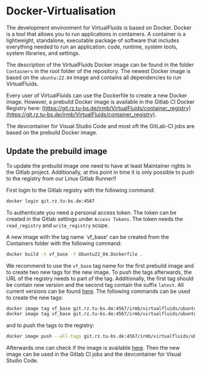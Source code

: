 <!-- SPDX-License-Identifier: GPL-3.0-or-later -->
<!-- SPDX-FileCopyrightText: Copyright © VirtualFluids Project contributors, see AUTHORS.md in root folder -->

# Docker-Virtualisation

The development environment for VirtualFluids is based on Docker. Docker is a tool that allows you to run applications in containers. A container is a lightweight, standalone, executable package of software that includes everything needed to run an application: code, runtime, system tools, system libraries, and settings.

The description of the VirtualFluids Docker image can be found in the folder `Containers` in the root folder of the repository. The newest Docker image is based on the `ubuntu:22.04` image and contains all dependencies to run VirtualFluids. 

Every user of VirtualFluids can use the Dockerfile to create a new Docker image. However, a prebuild Docker image is available in the Gitlab CI Docker Registry here: [https://git.rz.tu-bs.de/irmb/VirtualFluids/container_registry](https://git.rz.tu-bs.de/irmb/VirtualFluids/container_registry).

The devcontainer for Visual Studio Code and most oft the GitLab-CI jobs are based on the prebuild Docker image.

## Update the prebuild image
To update the prebuild image one need to have at least Maintainer rights in the Gitlab project. Additionally, at this point in time it is only possible to push to the registry from our Linux Gitlab Runner!!

First login to the Gitlab registry with the following command:
```bash
docker login git.rz.tu-bs.de:4567
```
To authenticate you need a personal access token. The token can be created in the Gitlab settings under `Access Tokens`. The token needs the `read_registry` and `write_registry` scope.

A new image with the tag name `vf_base' can be created from the Containers folder with the following command:
```bash
docker build -t vf_base -f Ubuntu22_04.Dockerfile .
```

We recommend to use the `vf_base` tag name for the first prebuild image and to create two new tags for the new image. To push the tags afterwards, the URL of the registry needs to part of the tag. Additionally, the first tag should be contain new version and the second tag contain the suffix `latest`. All current versions can be found [here](https://git.rz.tu-bs.de/irmb/VirtualFluids/container_registry/116). The following commands can be used to create the new tags:
```bash
docker image tag vf_base git.rz.tu-bs.de:4567/irmb/virtualfluids/ubuntu22_04:latest
docker image tag vf_base git.rz.tu-bs.de:4567/irmb/virtualfluids/ubuntu22_04:1.3
```

and to push the tags to the registry:
```bash
docker image push --all-tags git.rz.tu-bs.de:4567/irmb/virtualfluids/ubuntu22_04
```

Afterwards one can check if the image is available [here](https://git.rz.tu-bs.de/irmb/VirtualFluids/container_registry/116).
Then the new image can be used in the Gitlab CI jobs and the devcontainer for Visual Studio Code.